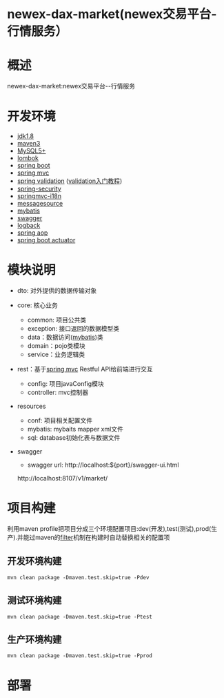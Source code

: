 newex-dax-market(newex交易平台-行情服务）
=======================================================

# 概述
newex-dax-market:newex交易平台--行情服务

# 开发环境
- [jdk1.8][]
- [maven3][]
- [MySQL5+][]
- [lombok][]
- [spring boot][] 
- [spring mvc][]
- [spring validation][] ([validation入门教程][])
- [spring-security][]
- [springmvc-i18n][]
- [messagesource][]
- [mybatis][]
- [swagger][]
- [logback][]
- [spring aop][]
- [spring boot actuator][]

# 模块说明
- dto: 对外提供的数据传输对象
- core: 核心业务
    - common: 项目公共类
    - exception: 接口返回的数据模型类
    - data：数据访问([mybatis][])类
    - domain：pojo类模块
    - service：业务逻辑类
- rest：基于[spring mvc][] Restful API给前端进行交互
    - config: 项目javaConfig模块
    - controller: mvc控制器
- resources
    - conf: 项目相关配置文件
    - mybatis: mybaits mapper xml文件
    - sql: database初始化表与数据文件
- swagger
    - swagger url: http://localhost:${port}/swagger-ui.html
    
    http://localhost:8107/v1/market/

# 项目构建
利用maven profile把项目分成三个环境配置项目:dev(开发),test(测试),prod(生产).并能过maven的[filter][]机制在构建时自动替换相关的配置项

## 开发环境构建

```shell
mvn clean package -Dmaven.test.skip=true -Pdev
```

## 测试环境构建

```shell
mvn clean package -Dmaven.test.skip=true -Ptest
```

## 生产环境构建

```shell
mvn clean package -Dmaven.test.skip=true -Pprod
```

# 部署 

[jdk1.8]: http://www.oracle.com/technetwork/java/javase/downloads/jdk8-downloads-2133151.html
[maven3]: http://maven.apache.org/download.cgi
[lombok]: https://projectlombok.org/download.html
[tomcat8+]: http://tomcat.apache.org/
[MySQL5+]: http://dev.mysql.com/downloads/mysql/
[spring]: http://docs.spring.io/spring/docs/current/spring-framework-reference/htmlsingle/
[spring boot]: http://docs.spring.io/spring-boot/docs/current/reference/htmlsingle/
[spring mvc]: http://docs.spring.io/spring/docs/current/spring-framework-reference/htmlsingle/#mvc
[mybatis]: http://www.mybatis.org/mybatis-3/
[swagger]: http://swagger.io/
[logback]: https://logback.qos.ch/manual/
[thymeleaf]: http://www.thymeleaf.org/
[shiro]: http://shiro.apache.org/
[filter]: https://buzheng.org/maven-profile-for-multiple-enviroments.html
[spring validation]: http://docs.spring.io/spring-framework/docs/current/spring-framework-reference/htmlsingle/#validation
[validation入门教程]: http://jinnianshilongnian.iteye.com/blog/1990081
[spring aop]: http://docs.spring.io/spring/docs/current/spring-framework-reference/htmlsingle/#aop
[spring boot actuator]: http://docs.spring.io/spring-boot/docs/current/reference/htmlsingle/#production-ready
[springmvc-i18n]: http://docs.spring.io/spring/docs/current/spring-framework-reference/htmlsingle/#mvc-localeresolver
[messagesource]: http://docs.spring.io/spring/docs/current/spring-framework-reference/htmlsingle/#context-functionality-messagesource
[spring-security]: http://projects.spring.io/spring-security/
[spring-session]: http://projects.spring.io/spring-session/
